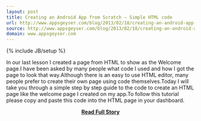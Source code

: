 ```yaml
---
layout: post
title: Creating an Android App from Scratch – Simple HTML code
url: http://www.appsgeyser.com/blog/2013/02/18/creating-an-android-app-from-scratch-simple-html-code/
source: http://www.appsgeyser.com/blog/2013/02/18/creating-an-android-app-from-scratch-simple-html-code/
domain: www.appsgeyser.com
---
```

{% include JB/setup %}<p>In our last lesson I created a page from HTML to show as the Welcome page.I have been asked by many people what code I used and how I got the page to look that way.Although there is an easy to use HTML editor, many people prefer to create their own page using code themselves.Today I will take you through a simple step by step guide to the code to create an HTML page like the welcome page I created on my app.To follow this tutorial please copy and paste this code into the HTML page in your dashboard.</p>
<center><p><a href="http://www.appsgeyser.com/blog/2013/02/18/creating-an-android-app-from-scratch-simple-html-code/" style='padding:25px; font-sze:18px; font-weight: bold;'>Read Full Story</a></p></center>
